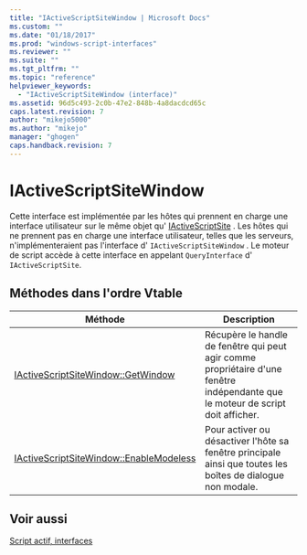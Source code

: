 ```yaml
---
title: "IActiveScriptSiteWindow | Microsoft Docs"
ms.custom: ""
ms.date: "01/18/2017"
ms.prod: "windows-script-interfaces"
ms.reviewer: ""
ms.suite: ""
ms.tgt_pltfrm: ""
ms.topic: "reference"
helpviewer_keywords: 
  - "IActiveScriptSiteWindow (interface)"
ms.assetid: 96d5c493-2c0b-47e2-848b-4a8dacdcd65c
caps.latest.revision: 7
author: "mikejo5000"
ms.author: "mikejo"
manager: "ghogen"
caps.handback.revision: 7
---
```

# IActiveScriptSiteWindow
Cette interface est implémentée par les hôtes qui prennent en charge une interface utilisateur sur le même objet qu' [IActiveScriptSite](../../winscript/reference/iactivescriptsite.md) .  Les hôtes qui ne prennent pas en charge une interface utilisateur, telles que les serveurs, n'implémenteraient pas l'interface d' `IActiveScriptSiteWindow` .  Le moteur de script accède à cette interface en appelant `QueryInterface` d' `IActiveScriptSite`.  
  
## Méthodes dans l'ordre Vtable  
  
|Méthode|Description|  
|-------------|-----------------|  
|[IActiveScriptSiteWindow::GetWindow](../../winscript/reference/iactivescriptsitewindow-getwindow.md)|Récupère le handle de fenêtre qui peut agir comme propriétaire d'une fenêtre indépendante que le moteur de script doit afficher.|  
|[IActiveScriptSiteWindow::EnableModeless](../../winscript/reference/iactivescriptsitewindow-enablemodeless.md)|Pour activer ou désactiver l'hôte sa fenêtre principale ainsi que toutes les boîtes de dialogue non modale.|  
  
## Voir aussi  
 [Script actif, interfaces](../../winscript/reference/active-script-interfaces.md)